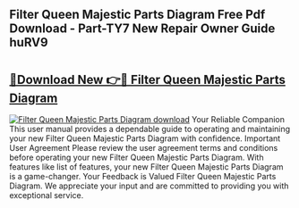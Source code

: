 ## Filter Queen Majestic Parts Diagram Free Pdf Download - Part-TY7 New Repair Owner Guide huRV9

# <h2><a href="http://dfjk09.blite.top/?on=Filter+Queen+Majestic+Parts+Diagram">🔗Download New 👉🔴 Filter Queen Majestic Parts Diagram</a></h2>

[![Filter Queen Majestic Parts Diagram download](https://i.imgur.com/lujVjoI.png)](http://dfjk09.blite.top/?on=Filter+Queen+Majestic+Parts+Diagram)
Your Reliable Companion This user manual provides a dependable guide to operating and maintaining your new Filter Queen Majestic Parts Diagram with confidence. Important User Agreement Please review the user agreement terms and conditions before operating your new Filter Queen Majestic Parts Diagram. With features like list of features, your new Filter Queen Majestic Parts Diagram is a game-changer. Your Feedback is Valued Filter Queen Majestic Parts Diagram. We appreciate your input and are committed to providing you with exceptional service.
